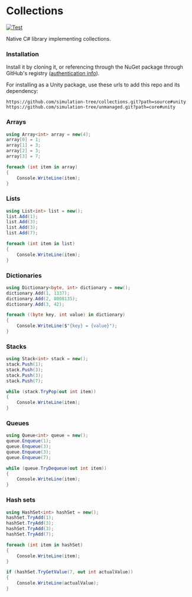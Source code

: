 # Collections

[![Test](https://github.com/simulation-tree/collections/actions/workflows/test.yml/badge.svg)](https://github.com/simulation-tree/collections/actions/workflows/test.yml)

Native C# library implementing collections.

### Installation

Install it by cloning it, or referencing through the NuGet package through GitHub's registry ([authentication info](https://docs.github.com/en/packages/working-with-a-github-packages-registry/working-with-the-nuget-registry#authenticating-to-github-packages)).

For installing as a Unity package, use these urls to add this repo and its dependency:
```
https://github.com/simulation-tree/collections.git?path=source#unity
https://github.com/simulation-tree/unmanaged.git?path=core#unity
```

### Arrays

```cs
using Array<int> array = new(4);
array[0] = 1;
array[1] = 3;
array[2] = 3;
array[3] = 7;

foreach (int item in array)
{
    Console.WriteLine(item);
}
```

### Lists

```cs
using List<int> list = new();
list.Add(1);
list.Add(3);
list.Add(3);
list.Add(7);

foreach (int item in list)
{
    Console.WriteLine(item);
}
```

### Dictionaries

```cs
using Dictionary<byte, int> dictionary = new();
dictionary.Add(1, 1337);
dictionary.Add(2, 8008135);
dictionary.Add(3, 42);

foreach ((byte key, int value) in dictionary)
{
    Console.WriteLine($"{key} = {value}");
}
```

### Stacks

```cs
using Stack<int> stack = new();
stack.Push(1);
stack.Push(3);
stack.Push(3);
stack.Push(7);

while (stack.TryPop(out int item))
{
    Console.WriteLine(item);
}
```

### Queues
    
```cs
using Queue<int> queue = new();
queue.Enqueue(1);
queue.Enqueue(3);
queue.Enqueue(3);
queue.Enqueue(7);

while (queue.TryDequeue(out int item))
{
    Console.WriteLine(item);
}
```

### Hash sets

```cs
using HashSet<int> hashSet = new();
hashSet.TryAdd(1);
hashSet.TryAdd(3);
hashSet.TryAdd(3);
hashSet.TryAdd(7);

foreach (int item in hashSet)
{
    Console.WriteLine(item);
}

if (hashSet.TryGetValue(7, out int actualValue))
{
    Console.WriteLine(actualValue);
}
```
